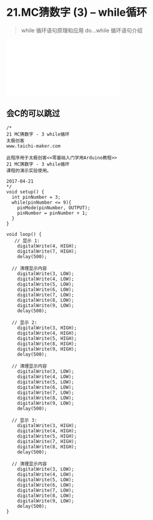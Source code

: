 # 21.MC猜数字 (3) – while循环

> while
> 循环语句原理和应用
> do…while 循环语句介绍

<iframe src="//player.bilibili.com/player.html?aid=52628485&bvid=BV164411J7GE&cid=92100018&page=22" scrolling="no" border="0" frameborder="no" framespacing="0" allowfullscreen="true"> </iframe>

## 会C的可以跳过

```
/*
21 MC猜数字 - 3 while循环
太极创客
www.taichi-maker.com

此程序用于太极创客<<零基础入门学用Arduino教程>>
21 MC猜数字 - 3 while循环
课程的演示实验使用。

2017-04-21
*/
void setup() {
  int pinNumber = 3;
  while(pinNumber <= 9){
    pinMode(pinNumber, OUTPUT);
    pinNumber = pinNumber + 1;
  }
}

void loop() {
   // 显示 1:
    digitalWrite(4, HIGH);
    digitalWrite(7, HIGH); 
    delay(500);  

  // 清理显示内容
    digitalWrite(3, LOW);
    digitalWrite(4, LOW);
    digitalWrite(5, LOW); 
    digitalWrite(6, LOW); 
    digitalWrite(7, LOW); 
    digitalWrite(8, LOW); 
    digitalWrite(9, LOW); 
    delay(500);
    
  // 显示 2:
    digitalWrite(3, HIGH);
    digitalWrite(4, HIGH); 
    digitalWrite(5, HIGH); 
    digitalWrite(8, HIGH); 
    digitalWrite(9, HIGH); 
    delay(500);
      
  // 清理显示内容
    digitalWrite(3, LOW);
    digitalWrite(4, LOW);
    digitalWrite(5, LOW); 
    digitalWrite(6, LOW); 
    digitalWrite(7, LOW); 
    digitalWrite(8, LOW); 
    digitalWrite(9, LOW); 
    delay(500);
       
  // 显示 3:
    digitalWrite(3, HIGH);
    digitalWrite(4, HIGH); 
    digitalWrite(5, HIGH); 
    digitalWrite(7, HIGH); 
    digitalWrite(8, HIGH); 
    delay(500);  

  // 清理显示内容
    digitalWrite(3, LOW);
    digitalWrite(4, LOW);
    digitalWrite(5, LOW); 
    digitalWrite(6, LOW); 
    digitalWrite(7, LOW); 
    digitalWrite(8, LOW); 
    digitalWrite(9, LOW); 
    delay(500);
}









```


